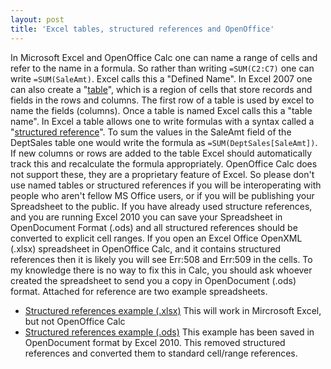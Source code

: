 ```yaml
---
layout: post
title: 'Excel tables, structured references and OpenOffice'
---
```


In Microsoft Excel and OpenOffice Calc one can name a range of cells
and refer to the name in a formula. So rather than writing `=SUM(C2:C7)`
one can write `=SUM(SaleAmt)`. Excel calls this a "Defined Name". In Excel
2007 one can also create a
"[table](http://office.microsoft.com/en-us/excel-help/define-and-use-names-in-formulas-HA010147120.aspx)",
which is a region of cells that store records and fields in the rows and
columns. The first row of a table is used by excel to name the fields
(columns). Once a table is named Excel calls this a "table name". In
Excel a table allows one to write formulas with a syntax called a
"[structured
reference](http://office.microsoft.com/en-us/excel-help/using-structured-references-with-excel-tables-HA010155686.aspx "Using structured references with Excel tables")".
To sum the values in the SaleAmt field of the DeptSales table one would
write the formula as `=SUM(DeptSales[SaleAmt])`. If new columns or rows
are added to the table Excel should automatically track this and
recalculate the formula appropriately. OpenOffice Calc does not support
these, they are a proprietary feature of Excel. So please don't use
named tables or structured references if you will be interoperating with
people who aren't fellow MS Office users, or if you will be publishing
your Spreadsheet to the public. If you have already used structure
references, and you are running Excel 2010 you can save your Spreadsheet
in OpenDocument Format (.ods) and all structured references should be
converted to explicit cell ranges. If you open an Excel Office OpenXML
(.xlsx) spreadsheet in OpenOffice Calc, and it contains structured
references then it is likely you will see Err:508 and Err:509 in the
cells. To my knowledge there is no way to fix this in Calc, you should
ask whoever created the spreadsheet to send you a copy in OpenDocument
(.ods) format. Attached for reference are two example spreadsheets.

-   [Structured references example
    (.xlsx)](../../../uploads/2010/09/structured_references_example.xlsx)
    This will work in Mircrosoft Excel, but not OpenOffice Calc
-   [Structured references example
    (.ods)](../../../uploads/2010/09/structured_references_example.ods)
    This example has been saved in OpenDocument format by Excel 2010.
    This removed structured references and converted them to standard
    cell/range references.
